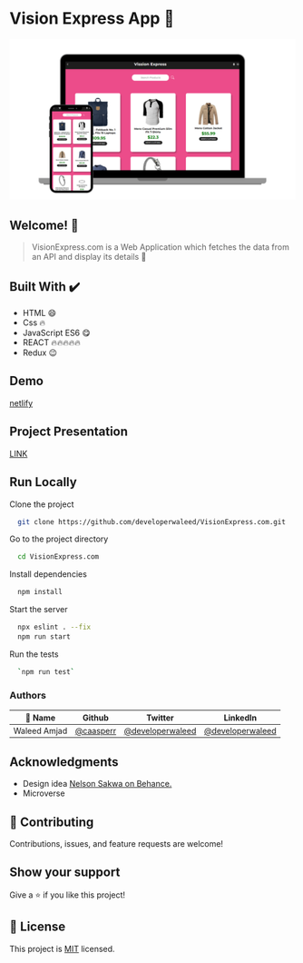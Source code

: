 # Vision Express App 👋

![App Screenshot](./mock.png)

## Welcome! 👋

> VisionExpress.com is a Web Application which fetches the data from an API and display its details 🙌

## Built With ✔️

- HTML 😄
- Css 🔥
- JavaScript ES6 😋
- REACT 🔥🔥🔥🔥🔥
- Redux 😉

## Demo

[netlify](https://monumental-praline-eef042.netlify.app/)

## Project Presentation

[LINK](https://drive.google.com/file/d/1wR0BFa9uF0BVZBYILmL8C6MfTAzZKph5/view?usp=sharing)

## Run Locally

Clone the project

```bash
  git clone https://github.com/developerwaleed/VisionExpress.com.git
```

Go to the project directory

```bash
  cd VisionExpress.com
```

Install dependencies

```bash
  npm install
```

Start the server

```bash
  npx eslint . --fix
  npm run start
```

Run the tests

```bash
  `npm run test`
```
### Authors

| 👤 Name | Github | Twitter | LinkedIn |
|------|--------|---------|----------|
|Waleed Amjad|[@caasperr](https://github.com/caasperr)|[@developerwaleed](https://twitter.com/developerwaleed)|[@developerwaleed](https://www.linkedin.com/in/developerwaleed/)|

## Acknowledgments
- Design idea [Nelson Sakwa on Behance.](https://www.behance.net/sakwadesignstudio)
- Microverse

## 🤝 Contributing

Contributions, issues, and feature requests are welcome!

## Show your support

Give a ⭐ if you like this project!

## 📝 License

This project is [MIT](./MIT.md) licensed.




